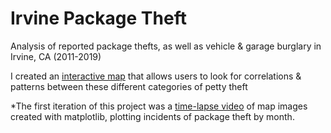 # Irvine Package Theft
Analysis of reported package thefts, as well as vehicle & garage burglary in Irvine, CA (2011-2019)

I created an [interactive map](https://hassenmorad.github.io/irvine.html) that allows users to look for correlations & patterns between these different categories of petty theft

*The first iteration of this project was a [time-lapse video](https://youtu.be/a6sYRXIeFhY) of map images created with matplotlib, plotting incidents of package theft by month.

